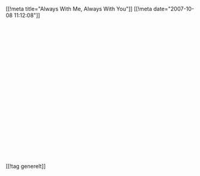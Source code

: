 [[!meta  title="Always With Me, Always With You"]]
[[!meta  date="2007-10-08 11:12:08"]]
<div align="center"><object width="425" height="350"><param name="movie" value="http://www.youtube.com/v/b1DzRb4DHGw"></param><param name="wmode" value="transparent"></param><embed src="http://www.youtube.com/v/b1DzRb4DHGw" type="application/x-shockwave-flash" wmode="transparent" width="425" height="350"></embed></object></div>

[[!tag  generelt]]